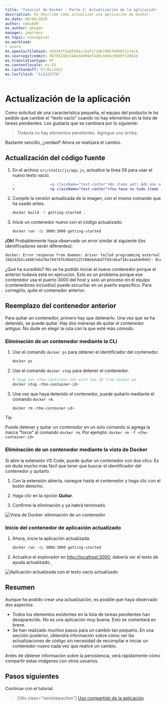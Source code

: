 ```yaml
---
title: 'Tutorial de Docker - Parte 2: Actualización de la aplicación'
description: Se describe cómo actualizar una aplicación de Docker.
ms.date: 08/04/2020
author: nebuk89
ms.author: ghogen
manager: jmartens
ms.topic: conceptual
ms.workload:
- azure
ms.openlocfilehash: 43034ff2e65564cc8af2710b796b76996f21f4c8
ms.sourcegitcommit: 8b75524dc544e34d09ef428c3ebbc9b09f14982d
ms.translationtype: HT
ms.contentlocale: es-ES
ms.lasthandoff: 07/02/2021
ms.locfileid: "113222778"
---
```

# <a name="update-the-app"></a>Actualización de la aplicación

Como solicitud de una característica pequeña, el equipo del producto le ha pedido que cambie el "texto vacío" cuando no hay elementos en la lista de tareas pendientes. Les gustaría que se cambiara por lo siguiente:

> Todavía no hay elementos pendientes. Agregue uno arriba.

Bastante sencillo, ¿verdad? Ahora se realizará el cambio.

## <a name="update-the-source-code"></a>Actualización del código fuente

1. En el archivo `src/static/js/app.js`, actualice la línea 56 para usar el nuevo texto vacío.

    ```diff
    -                <p className="text-center">No items yet! Add one above!</p>
    +                <p className="text-center">You have no todo items yet! Add one above!</p>
    ```

1. Compile la versión actualizada de la imagen, con el mismo comando que ha usado antes.

    ```bash
    docker build -t getting-started .
    ```

1. Inicie un contenedor nuevo con el código actualizado.

    ```bash
    docker run -dp 3000:3000 getting-started
    ```

**¡Oh!** Probablemente haya observado un error similar al siguiente (los identificadores serán diferentes):

```bash
docker: Error response from daemon: driver failed programming external connectivity on endpoint laughing_burnell 
(bb242b2ca4d67eba76e79474fb36bb5125708ebdabd7f45c8eaf16caaabde9dd): Bind for 0.0.0.0:3000 failed: port is already allocated.
```

¿Qué ha sucedido? No se ha podido iniciar el nuevo contenedor porque el anterior todavía está en ejecución. Esto es un problema porque ese contenedor usa el puerto 3000 del host y solo un proceso en el equipo (contenedores incluidos) puede escuchar en un puerto específico. Para corregirlo, quite el contenedor anterior.

## <a name="replace-the-old-container"></a>Reemplazo del contenedor anterior

Para quitar un contenedor, primero hay que detenerlo. Una vez que se ha detenido, se puede quitar. Hay dos maneras de quitar el contenedor antiguo. No dude en elegir la ruta con la que esté más cómodo.

### <a name="remove-a-container-using-the-cli"></a>Eliminación de un contenedor mediante la CLI

1. Use el comando `docker ps` para obtener el identificador del contenedor.

    ```bash
    docker ps
    ```

1. Use el comando `docker stop` para detener el contenedor.

    ```bash
    # Swap out <the-container-id> with the ID from docker ps
    docker stop <the-container-id>
    ```

1. Una vez que haya detenido el contenedor, puede quitarlo mediante el comando `docker rm`.

    ```bash
    docker rm <the-container-id>
    ```

> [!TIP]
> Puede detener y quitar un contenedor en un solo comando si agrega la marca "force" al comando `docker rm`. Por ejemplo: `docker rm -f <the-container-id>`

### <a name="remove-a-container-using-the-docker-view"></a>Eliminación de un contenedor mediante la vista de Docker

Si abre la extensión VS Code, puede quitar un contenedor con dos clics. Es sin duda mucho más fácil que tener que buscar el identificador del contenedor y quitarlo.

1. Con la extensión abierta, navegue hasta el contenedor y haga clic con el botón derecho.

1. Haga clic en la opción **Quitar**.

1. Confirme la eliminación y ya habrá terminado.

![Vista de Docker: eliminación de un contenedor](media/vs-removing-container.png)

### <a name="start-the-updated-app-container"></a>Inicio del contenedor de aplicación actualizado

1. Ahora, inicie la aplicación actualizada.

    ```bash
    docker run -dp 3000:3000 getting-started
    ```

1. Actualice el explorador en [http://localhost:3000](http://localhost:3000); debería ver el texto de ayuda actualizado.

![Aplicación actualizada con el texto vacío actualizado](media/todo-list-updated-empty-text.png)

## <a name="recap"></a>Resumen

Aunque ha podido crear una actualización, es posible que haya observado dos aspectos:

- Todos los elementos existentes en la lista de tareas pendientes han desaparecido. No es una aplicación muy buena. Esto se comentará en breve.
- Se han realizado *muchos* pasos para un cambio tan pequeño. En una sección posterior, obtendrá información sobre cómo ver las actualizaciones de código sin necesidad de recompilar e iniciar un contenedor nuevo cada vez que realice un cambio.

Antes de obtener información sobre la persistencia, verá rápidamente cómo compartir estas imágenes con otros usuarios.

## <a name="next-steps"></a>Pasos siguientes

Continúe con el tutorial.

> [!div class="nextstepaction"]
> [Uso compartido de la aplicación](share-your-app.md)
